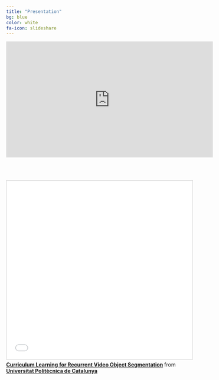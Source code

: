 ```yaml
---
title: "Presentation"
bg: blue
color: white
fa-icon: slideshare
---
```


<center>
<iframe width="560" height="315" src="https://www.youtube.com/embed/2BgnmpXoB8g" frameborder="0" allow="accelerometer; autoplay; encrypted-media; gyroscope; picture-in-picture" allowfullscreen></iframe>
</center>

<br><br>
<iframe src="//www.slideshare.net/slideshow/embed_code/key/IxBpbLJaijQrM" width="595" height="485" frameborder="0" marginwidth="0" marginheight="0" scrolling="no" style="border:1px solid #CCC; border-width:1px; margin-bottom:5px; max-width: 100%;" allowfullscreen> </iframe> <div style="margin-bottom:5px"> <strong> <a href="//www.slideshare.net/xavigiro/curriculum-learning-for-recurrent-video-object-segmentation" title="Curriculum Learning for Recurrent Video Object Segmentation" target="_blank">Curriculum Learning for Recurrent Video Object Segmentation</a> </strong> from <strong><a href="https://www.slideshare.net/xavigiro" target="_blank">Universitat Politècnica de Catalunya</a></strong> </div>
</center>
